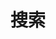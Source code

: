 ---
title: "搜索"
layout: "search"
url: "/search"
description: "也许这儿有你想要的"
summary: "search"
placeholder: "标题, 内容或标签"
---